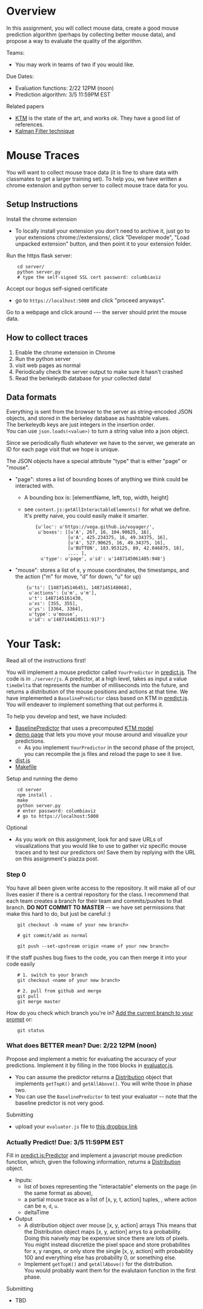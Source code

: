 # Overview

In this assignment, you will collect mouse data, create a good mouse prediction algorithm (perhaps by collecting better mouse data),
and propose a way to evaluate the quality of the algorithm.

Teams:

* You may work in teams of two if you would like.  

Due Dates: 

* Evaluation functions: 2/22 12PM (noon)
* Prediction algorithm: 3/5 11:59PM EST 

Related papers

* [KTM](http://depts.washington.edu/madlab/proj/ktm/) is the state of the art, and works _ok_.  They have a good list of references.
* [Kalman Filter technique](https://scholar.google.com/scholar?hl=en&q=User+target+intention+recognition+from+cursor+position+using+Kalman+filter&btnG=&as_sdt=1%2C33&as_sdtp=)


# Mouse Traces

You will want to collect mouse trace data (it is fine to share data with classmates to get a larger training set).
To help you, we have written a chrome extension and python server to collect mouse trace data for you.

## Setup Instructions

Install the chrome extension

* To locally install your extension you don't need to archive it, 
  just go to your extensions chrome://extensions/, click "Developer mode", 
  "Load unpacked extension" button, and then point it to your extension folder.

Run the https flask server:

        cd server/
        python server.py
        # type the self-signed SSL cert password: columbiaviz
        
Accept our bogus self-signed certificate

* go to `https://localhost:5000` and click "proceed anyways". 

Go to a webpage and click around --- the server should print the mouse data.


## How to collect traces

1. Enable the chrome extension in Chrome
2. Run the python server
3. visit web pages as normal
4. Periodically check the server output to make sure it hasn't crashed
5. Read the berkeleydb database for your collected data!


## Data formats

Everything is sent from the browser to the server as string-encoded JSON objects, and stored in the berkeley database as hashtable values.  
The berkeleydb keys are just integers in the insertion order.  
You can use `json.loads(<value>)` to turn a string value into a json object.

Since we periodically flush whatever we have to the server, we generate an ID for each page visit that we hope is unique.

The JSON objects have a special attribute "type" that is either "page" or "mouse".

* "page": stores a list of bounding boxes of anything we think could be interacted with.  
  * A bounding box is: [elementName, left, top, width, height] 
  * see `content.js:getAllInteractableElements()` for what we define.  It's pretty naive, you could easily make it smarter.

            {u'loc': u'https://vega.github.io/voyager/', 
             u'boxes': [[u'A', 267, 16, 104.90625, 16], 
                        [u'A', 425.234375, 16, 49.34375, 16], 
                        [u'A', 527.90625, 16, 49.34375, 16], 
                        [u'BUTTON', 183.953125, 89, 42.046875, 18], 
                        .... ], 
              u'type': u'page', u'id': u'1487145061405:948'}

* "mouse": stores a list of x, y mouse coordinates, the timestamps, and the action ("m" for move, "d" for down, "u" for up)


          {u'ts': [1487145146451, 1487145148068], 
           u'actions': [u'm', u'm'], 
           u't': 1487145161430, 
           u'xs': [355, 355], 
           u'ys': [3364, 3364], 
           u'type': u'mouse', 
           u'id': u'1487144820511:917'}



# Your Task:

Read all of the instructions first!  

You will implement a mouse predictor called `YourPredictor` in [predict.js](./server/js/predict.js).  The code is in `./server/js`.
A predictor, at a high level, takes as input a value `timeDelta` that represents the number of milliseconds into the future, and
returns a distribution of the mouse positions and actions at that time.
We have implemented a `BaselinePredictor` class based on KTM in [predict.js](./server/js/predict.js).
You will endeaver to implement something that out performs it.  

To help you develop and test, we have included:

* [BaselinePredictor](./server/js/predict.js) that uses a precomputed [KTM model](./server/js/ktm.js)
* [demo page](./server/templates/index.html) that lets you move your mouse around and visualize your predictions.
  * As you implement `YourPredictor` in the second phase of the project, you can recompile the js files and reload the page to see it live.
* [dist.js](./server/js/dist.js) 
* [Makefile](./server/Makefile)

Setup and running the demo

        cd server
        npm install .
        make
        python server.py
        # enter password: columbiaviz
        # go to https://localhost:5000

Optional

* As you work on this assignment, look for and save URLs of visualizations that you would like to use to gather viz specific mouse traces and to test our predictors on!
  Save them by replying with the URL on this assignment's piazza post.


### Step 0

You have all been given write access to the repository.  It will make all of our lives easier if there is a central repository for the class.   I recommend that each team creates a branch for their team and commits/pushes to that branch.  **DO NOT COMMIT TO MASTER** -- we have set permissions that make this hard to do, but just be careful :)

        git checkout -b <name of your new branch>
        
        # git commit/add as normal

        git push --set-upstream origin <name of your new branch>

If the staff pushes bug fixes to the code, you can then merge it into your code easily

        # 1. switch to your branch
        git checkout <name of your new branch>

        # 2. pull from github and merge
        git pull
        git merge master 

How do you check which branch you're in?  [Add the current branch to your prompt](https://coderwall.com/p/fasnya/add-git-branch-name-to-bash-prompt) or:

        git status


### What does BETTER mean? Due: 2/22 12PM (noon)

Propose and implement a metric for evaluating the accuracy of your predictions.  Implement it by filling in the `TODO` blocks in [evaluator.js](./server/js/evaluator.js).

* You can assume the predictor returns a [Distribution](./server/js/dist.js) object that implements `getTopK()` and `getAllAbove()`.
  You will write those in phase two.
* You can use the `BaselinePredictor` to test your evaluator -- note that the baseline predictor is not very good.

Submitting

* upload your `evaluator.js` file to [this dropbox link](https://www.dropbox.com/request/WDYKwcpqicxBaNUx8ZR9)


### Actually Predict!   Due: 3/5 11:59PM EST 

Fill in [predict.js:Predictor](./server/js/predict.js) and implement a javascript mouse prediction function, which, 
given the following information, returns a [Distribution](./server/js/dist.js) object.  

* Inputs:
  * list of boxes representing the "interactable" elements on the page (in the same format as above), 
  * a partial mouse trace as a list of [x, y, t, action] tuples, , where action can be `m`, `d`, `u`. 
  * deltaTime
* Output
  * A distribution object over mouse [x, y, action] arrays
    This means that the Distribution object maps [x, y, action] arrys to a probability.  
    Doing this naively may be expensive since there are lots of pixels.
    You might instead discretize the pixel space and store probabilites for x, y ranges,
    or only store the single [x, y, action] with probability 100 and everything else has probability 0,
    or something else.  
  * Implement `getTopK()` and `getAllAbove()`  for the distribution.  
    You would probably want them for the evalutaion function in the first phase.


Submitting

* TBD






